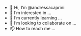 - 👋 Hi, I’m @andressacaprini
- 👀 I’m interested in ...
- 🌱 I’m currently learning ...
- 💞️ I’m looking to collaborate on ...
- 📫 How to reach me ...

<!---
andressacaprini/andressacaprini is a ✨ special ✨ repository because its `README.md` (this file) appears on your GitHub profile.
You can click the Preview link to take a look at your changes.
--->
